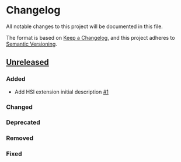 # Changelog

All notable changes to this project will be documented in this file.

The format is based on [Keep a Changelog](https://keepachangelog.com/en/1.0.0/),
and this project adheres to [Semantic Versioning](https://semver.org/spec/v2.0.0.html).

## [Unreleased]

### Added

- Add HSI extension initial description [#1](https://github.com/pomadchin/hsi/pull/1)

### Changed

### Deprecated

### Removed

### Fixed

[Unreleased]: <https://github.com/stac-extensions/template/compare/v1.0.0...HEAD>
